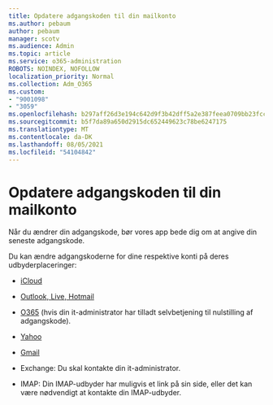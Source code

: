 ```yaml
---
title: Opdatere adgangskoden til din mailkonto
ms.author: pebaum
author: pebaum
manager: scotv
ms.audience: Admin
ms.topic: article
ms.service: o365-administration
ROBOTS: NOINDEX, NOFOLLOW
localization_priority: Normal
ms.collection: Adm_O365
ms.custom:
- "9001098"
- "3059"
ms.openlocfilehash: b297aff26d3e194c642d9f3b42dff5a2e387feea0709bb23fcc8182360453307
ms.sourcegitcommit: b5f7da89a650d2915dc652449623c78be6247175
ms.translationtype: MT
ms.contentlocale: da-DK
ms.lasthandoff: 08/05/2021
ms.locfileid: "54104842"
---
```

# <a name="updating-your-email-account-password"></a>Opdatere adgangskoden til din mailkonto

Når du ændrer din adgangskode, bør vores app bede dig om at angive din seneste adgangskode.

Du kan ændre adgangskoderne for dine respektive konti på deres udbyderplaceringer:

- [iCloud](https://support.apple.com/HT201487)

- [Outlook, Live, Hotmail](https://account.live.com/password/reset)

- [O365](https://passwordreset.microsoftonline.com) (hvis din it-administrator har tilladt selvbetjening til nulstilling af adgangskode).

- [Yahoo](https://login.yahoo.com/account/challenge/username?done=https%3A%2F%2Fwww.yahoo.com%2F&authMechanism=secondary&chllngnm=base&sessionIndex=QQ--)

- [Gmail](https://support.google.com/mail/answer/41078?co=GENIE.Platform%3DDesktop&hl=en)

- Exchange: Du skal kontakte din it-administrator.

- IMAP: Din IMAP-udbyder har muligvis et link på sin side, eller det kan være nødvendigt at kontakte din IMAP-udbyder.